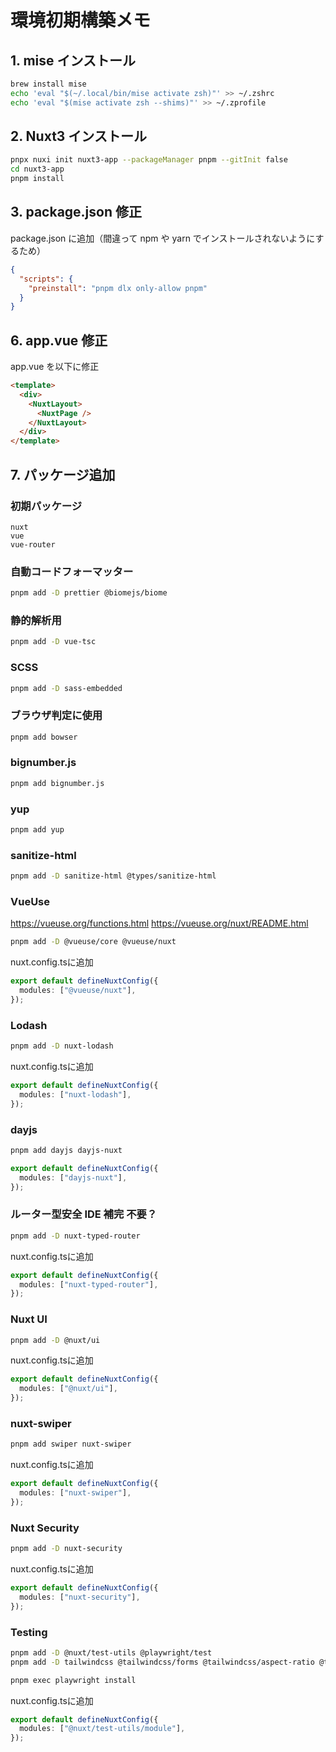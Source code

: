 # 環境初期構築メモ

## 1. mise インストール

```bash
brew install mise
echo 'eval "$(~/.local/bin/mise activate zsh)"' >> ~/.zshrc
echo 'eval "$(mise activate zsh --shims)"' >> ~/.zprofile
```

## 2. Nuxt3 インストール

```bash
pnpx nuxi init nuxt3-app --packageManager pnpm --gitInit false
cd nuxt3-app
pnpm install
```

## 3. package.json 修正

package.json に追加（間違って npm や yarn でインストールされないようにするため）

```json
{
  "scripts": {
    "preinstall": "pnpm dlx only-allow pnpm"
  }
}
```

## 6. app.vue 修正

app.vue を以下に修正

```html
<template>
  <div>
    <NuxtLayout>
      <NuxtPage />
    </NuxtLayout>
  </div>
</template>
```

## 7. パッケージ追加

### 初期パッケージ

```text
nuxt
vue
vue-router
```

### 自動コードフォーマッター

```bash
pnpm add -D prettier @biomejs/biome
```

### 静的解析用

```bash
pnpm add -D vue-tsc
```

### SCSS

```bash
pnpm add -D sass-embedded
```

### ブラウザ判定に使用

```bash
pnpm add bowser
```

### bignumber.js

```bash
pnpm add bignumber.js
```

### yup

```bash
pnpm add yup
```

### sanitize-html

```bash
pnpm add -D sanitize-html @types/sanitize-html
```

### VueUse

<https://vueuse.org/functions.html>
<https://vueuse.org/nuxt/README.html>

```bash
pnpm add -D @vueuse/core @vueuse/nuxt
```

nuxt.config.tsに追加

```ts
export default defineNuxtConfig({
  modules: ["@vueuse/nuxt"],
});
```

### Lodash

```bash
pnpm add -D nuxt-lodash
```

nuxt.config.tsに追加

```ts
export default defineNuxtConfig({
  modules: ["nuxt-lodash"],
});
```

### dayjs

```bash
pnpm add dayjs dayjs-nuxt
```

```ts
export default defineNuxtConfig({
  modules: ["dayjs-nuxt"],
});
```

### ルーター型安全 IDE 補完 不要？

```bash
pnpm add -D nuxt-typed-router
```

nuxt.config.tsに追加

```ts
export default defineNuxtConfig({
  modules: ["nuxt-typed-router"],
});
```

### Nuxt UI

```bash
pnpm add -D @nuxt/ui
```

nuxt.config.tsに追加

```ts
export default defineNuxtConfig({
  modules: ["@nuxt/ui"],
});
```

### nuxt-swiper

```bash
pnpm add swiper nuxt-swiper
```

nuxt.config.tsに追加

```ts
export default defineNuxtConfig({
  modules: ["nuxt-swiper"],
});
```

### Nuxt Security

```bash
pnpm add -D nuxt-security
```

nuxt.config.tsに追加

```ts
export default defineNuxtConfig({
  modules: ["nuxt-security"],
});
```

### Testing

```bash
pnpm add -D @nuxt/test-utils @playwright/test
pnpm add -D tailwindcss @tailwindcss/forms @tailwindcss/aspect-ratio @tailwindcss/typography @tailwindcss/container-queries @headlessui/tailwindcss

pnpm exec playwright install
```

nuxt.config.tsに追加

```ts
export default defineNuxtConfig({
  modules: ["@nuxt/test-utils/module"],
});
```
